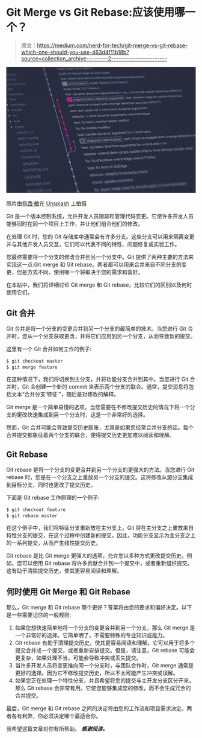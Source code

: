 # Git Merge vs Git Rebase:应该使用哪一个？

> 原文：<https://medium.com/nerd-for-tech/git-merge-vs-git-rebase-which-one-should-you-use-463d4f11b18b?source=collection_archive---------2----------------------->

![](img/88e7841f3655a46e40808340e20ebccf.png)

照片由[扬西·敏](https://unsplash.com/@yancymin?utm_source=unsplash&utm_medium=referral&utm_content=creditCopyText)在 [Unsplash](https://unsplash.com/photos/842ofHC6MaI?utm_source=unsplash&utm_medium=referral&utm_content=creditCopyText) 上拍摄

Git 是一个版本控制系统，允许开发人员跟踪和管理代码变更。它使许多开发人员能够同时在同一个项目上工作，并让他们组合他们的修改。

在处理 Git 时，您的 Git 存储库中通常会有许多分支。这些分支可以用来隔离变更并与其他开发人员交互，它们可以代表不同的特性、问题修复或实验工作。

您最终需要将一个分支的修改合并到另一个分支中。Git 提供了两种主要的方法来实现这一点:Git merge 和 Git rebase。两者都可以用来合并来自不同分支的变更，但是方式不同，使用哪一个将取决于您的需求和喜好。

在本帖中，我们将详细讨论 Git merge 和 Git rebase，比较它们的区别以及何时使用它们。

## Git 合并

Git 合并是将一个分支的变更合并到另一个分支的最简单的技术。当您进行 Git 合并时，您从一个分支获取更改，并将它们应用到另一个分支，从而导致新的提交。

这里有一个 Git 合并如何工作的例子:

```
$ git checkout master
$ git merge feature
```

在这种情况下，我们将切换到主分支，并将功能分支合并到其中。当您进行 Git 合并时，Git 会创建一个新的 commit 来表示两个分支的联合。通常，提交消息将包括文本“合并分支‘特征’”，随后是对修改的解释。

Git merge 是一个简单易懂的选项。当您需要在不修改提交历史的情况下将一个分支的更改快速集成到另一个分支时，这是一个非常好的选择。

然而，Git 合并可能会导致提交历史膨胀，尤其是如果您经常合并分支的话。每个合并提交都象征着两个分支的联合，使得提交历史更加难以阅读和理解。

## Git Rebase

Git rebase 是将一个分支的变更合并到另一个分支的更强大的方法。当您进行 Git rebase 时，您是在一个分支之上重放另一个分支的提交。这将修改从源分支集成到目标分支，同时也更改了提交历史。

下面是 Git rebase 工作原理的一个例子:

```
$ git checkout feature
$ git rebase master
```

在这个例子中，我们将特征分支重新放在主分支上。Git 将在主分支之上重放来自特性分支的提交，在这个过程中创建新的提交。因此，功能分支显示为主分支之上的一系列提交，从而产生线性提交历史。

Git rebase 是比 Git merge 更强大的选项，允许您以多种方式更改提交历史。例如，您可以使用 Git rebase 将许多贡献合并到一个提交中，或者重新组织提交。这有助于清除提交历史，使其更容易阅读和理解。

## 何时使用 Git Merge 和 Git Rebase

那么，Git merge 和 Git rebase 哪个更好？答案将由您的要求和偏好决定。以下是一些需要记住的一般规则:

1.  如果您想快速简单地将一个分支的变更合并到另一个分支，那么 Git merge 是一个非常好的选择。它简单明了，不需要特殊的专业知识或能力。
2.  Git rebase 有助于清理提交历史，使其更容易阅读和理解。它可以用于将多个提交合并成一个提交，或者重新安排提交。但是，请注意，Git rebase 可能会更复杂，如果处理不当，可能会导致冲突或丢失提交。
3.  当许多开发人员将变更推向同一个分支时，与团队合作时，Git merge 通常是更好的选择。因为它不修改提交历史，所以不太可能产生冲突或误解。
4.  如果您正在处理一个特性分支，并且希望将您的提交与主开发分支区分开来，那么 Git rebase 会非常有用。它使您能够集成您的修改，而不会生成冗余的合并提交。

最后，Git merge 和 Git rebase 之间的决定将由您的工作流和项目需求决定。两者各有利弊，你必须决定哪个最适合你。

我希望这篇文章对你有所帮助。 ***感谢阅读。***